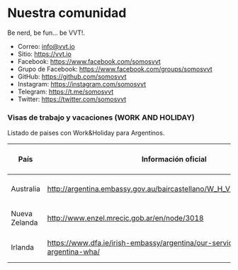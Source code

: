 # Nuestra comunidad
Be nerd, be fun... be VVT!.  

- Correo: info@vvt.io
- Sitio: https://vvt.io
- Facebook: https://www.facebook.com/somosvvt
- Grupo de Facebook: https://www.facebook.com/groups/somosvvt
- GitHub: https://github.com/somosvvt
- Instagram: https://instagram.com/somosvvt
- Telegram: https://t.me/somosvvt 
- Twitter: https://twitter.com/somosvvt



### Visas de trabajo y vacaciones (WORK AND HOLIDAY)

Listado de paises con Work&Holiday para Argentinos. 

| País | Información oficial | Límite de edad | Cupos anuales 
| ------ | ------ | ------ |------ |
| Australia | http://argentina.embassy.gov.au/baircastellano/W_H_Visa_General_info.html | 18 a 30 años | 700
| Nueva Zelanda | http://www.enzel.mrecic.gob.ar/en/node/3018 | 18 a 35 años | 1000
| Irlanda | https://www.dfa.ie/irish-embassy/argentina/our-services/visas/ireland-argentina-wha/ | 18 a 30 años | 100
